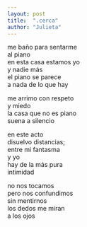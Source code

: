 ```yaml
---
layout: post
title:  ".cerca"
author: "Julieta"
---
```


me baño para sentarme  
al piano  
en esta casa estamos yo  
y nadie más  
el piano se parece  
a nada de lo que hay

me arrimo con respeto  
y miedo  
la casa que no es piano  
suena a silencio 

en este acto  
disuelvo distancias;  
entre mi fantasma  
y yo  
hay de la más pura  
intimidad

no nos tocamos  
pero nos confundimos  
sin mentirnos  
los dedos me miran  
a los ojos
